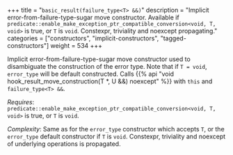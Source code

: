 +++
title = "`basic_result(failure_type<T> &&)`"
description = "Implicit error-from-failure-type-sugar move constructor. Available if `predicate::enable_make_exception_ptr_compatible_conversion<void, T, void>` is true, or `T` is `void`. Constexpr, triviality and noexcept propagating."
categories = ["constructors", "implicit-constructors", "tagged-constructors"]
weight = 534
+++

Implicit error-from-failure-type-sugar move constructor used to disambiguate the construction of the error type.
Note that if `T = void`, `error_type` will be default constructed.  Calls {{% api "void hook_result_move_construction(T *, U &&) noexcept" %}} with `this` and `failure_type<T> &&`.

*Requires*: `predicate::enable_make_exception_ptr_compatible_conversion<void, T, void>` is true, or `T` is `void`.

*Complexity*: Same as for the `error_type` constructor which accepts `T`, or the `error_type` default constructor if `T` is `void`. Constexpr, triviality and noexcept of underlying operations is propagated.